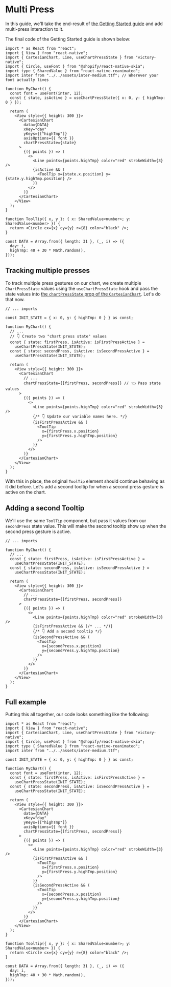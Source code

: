 # Multi Press

In this guide, we'll take the end-result of [the Getting Started guide](../../getting-started.mdx) and add multi-press interaction to it.

The final code of the Getting Started guide is shown below:

```tsx
import * as React from "react";
import { View } from "react-native";
import { CartesianChart, Line, useChartPressState } from "victory-native";
import { Circle, useFont } from "@shopify/react-native-skia";
import type { SharedValue } from "react-native-reanimated";
import inter from "../../assets/inter-medium.ttf"; // Wherever your font actually lives

function MyChart() {
  const font = useFont(inter, 12);
  const { state, isActive } = useChartPressState({ x: 0, y: { highTmp: 0 } });

  return (
    <View style={{ height: 300 }}>
      <CartesianChart
        data={DATA}
        xKey="day"
        yKeys={["highTmp"]}
        axisOptions={{ font }}
        chartPressState={state}
      >
        {({ points }) => (
          <>
            <Line points={points.highTmp} color="red" strokeWidth={3} />
            {isActive && (
              <ToolTip x={state.x.position} y={state.y.highTmp.position} />
            )}
          </>
        )}
      </CartesianChart>
    </View>
  );
}

function ToolTip({ x, y }: { x: SharedValue<number>; y: SharedValue<number> }) {
  return <Circle cx={x} cy={y} r={8} color="black" />;
}

const DATA = Array.from({ length: 31 }, (_, i) => ({
  day: i,
  highTmp: 40 + 30 * Math.random(),
}));
```

## Tracking multiple presses

To track multiple press gestures on our chart, we create multiple `ChartPressState` values using the `useChartPressState` hook and pass the state values into [the `chartPressState` prop of the `CartesianChart`](../cartesian-chart.md#chartpressstate). Let's do that now.

```tsx
// ... imports

const INIT_STATE = { x: 0, y: { highTmp: 0 } } as const;

function MyChart() {
  // ...
  // 👇 Create two "chart press state" values
  const { state: firstPress, isActive: isFirstPressActive } =
    useChartPressState(INIT_STATE);
  const { state: secondPress, isActive: isSecondPressActive } =
    useChartPressState(INIT_STATE);

  return (
    <View style={{ height: 300 }}>
      <CartesianChart
        // ...
        chartPressState={[firstPress, secondPress]} // 👈 Pass state values
      >
        {({ points }) => (
          <>
            <Line points={points.highTmp} color="red" strokeWidth={3} />
            {/* 👇 Update our variable names here. */}
            {isFirstPressActive && (
              <ToolTip
                x={firstPress.x.position}
                y={firstPress.y.highTmp.position}
              />
            )}
          </>
        )}
      </CartesianChart>
    </View>
  );
}
```

With this in place, the original `ToolTip` element should continue behaving as it did before. Let's add a second tooltip for when a second press gesture is active on the chart.

## Adding a second Tooltip

We'll use the same `ToolTip` component, but pass it values from our `secondPress` state value. This will make the second tooltip show up when the second press gesture is active.

```tsx
// ... imports

function MyChart() {
  // ...
  const { state: firstPress, isActive: isFirstPressActive } =
    useChartPressState(INIT_STATE);
  const { state: secondPress, isActive: isSecondPressActive } =
    useChartPressState(INIT_STATE);

  return (
    <View style={{ height: 300 }}>
      <CartesianChart
        // ...
        chartPressState={[firstPress, secondPress]}
      >
        {({ points }) => (
          <>
            <Line points={points.highTmp} color="red" strokeWidth={3} />
            {isFirstPressActive && (/* ... */)}
            {/* 👇 Add a second tooltip */}
            {isSecondPressActive && (
              <ToolTip
                x={secondPress.x.position}
                y={secondPress.y.highTmp.position}
              />
            )}
          </>
        )}
      </CartesianChart>
    </View>
  );
}
```

## Full example

Putting this all together, our code looks something like the following:

```tsx
import * as React from "react";
import { View } from "react-native";
import { CartesianChart, Line, useChartPressState } from "victory-native";
import { Circle, useFont } from "@shopify/react-native-skia";
import type { SharedValue } from "react-native-reanimated";
import inter from "../../assets/inter-medium.ttf";

const INIT_STATE = { x: 0, y: { highTmp: 0 } } as const;

function MyChart() {
  const font = useFont(inter, 12);
  const { state: firstPress, isActive: isFirstPressActive } =
    useChartPressState(INIT_STATE);
  const { state: secondPress, isActive: isSecondPressActive } =
    useChartPressState(INIT_STATE);

  return (
    <View style={{ height: 300 }}>
      <CartesianChart
        data={DATA}
        xKey="day"
        yKeys={["highTmp"]}
        axisOptions={{ font }}
        chartPressState={[firstPress, secondPress]}
      >
        {({ points }) => (
          <>
            <Line points={points.highTmp} color="red" strokeWidth={3} />
            {isFirstPressActive && (
              <ToolTip
                x={firstPress.x.position}
                y={firstPress.y.highTmp.position}
              />
            )}
            {isSecondPressActive && (
              <ToolTip
                x={secondPress.x.position}
                y={secondPress.y.highTmp.position}
              />
            )}
          </>
        )}
      </CartesianChart>
    </View>
  );
}

function ToolTip({ x, y }: { x: SharedValue<number>; y: SharedValue<number> }) {
  return <Circle cx={x} cy={y} r={8} color="black" />;
}

const DATA = Array.from({ length: 31 }, (_, i) => ({
  day: i,
  highTmp: 40 + 30 * Math.random(),
}));
```
